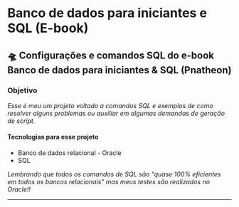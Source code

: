 # Banco de dados para iniciantes e SQL (E-book)
<!--Modelo Jonatha Araujo Oliveira-->
<!--Titulo do projeto-->
<h2> 🛸 Configurações e comandos SQL do e-book Banco de dados para iniciantes & SQL (Pnatheon)</h2>
<!--Introdução e Objetivo-->
<h3> Objetivo </h3>
<p><i>Esse é meu um projeto voltado a comandos SQL e exemplos de como resolver alguns problemas ou auxiliar em algumas demandas de geração de script.</br></i></p>
<!--Tecnologias-->
<h4> Tecnologias para esse projeto </h4>
<ul>
  <li>Banco de dados relacional - Oracle</li>
  <li>SQL</li>
</ul>
<i>Lembrando que todos os comandos de SQL são "quase 100% eficientes em todos os bancos relacionais" mas meus testes são realizados no Oracle!!</i>
<hr>
